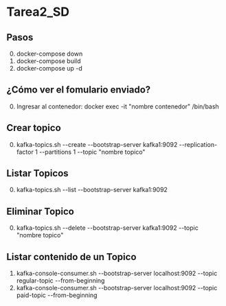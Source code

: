 # Tarea2_SD

## Pasos
0. docker-compose down
1. docker-compose build
2. docker-compose up -d

## ¿Cómo ver el fomulario enviado?

0. Ingresar al contenedor: docker exec -it "nombre contenedor" /bin/bash


## Crear topico
0. kafka-topics.sh --create --bootstrap-server kafka1:9092 --replication-factor 1 --partitions 1 --topic "nombre topico"

## Listar Topicos
0. kafka-topics.sh --list --bootstrap-server kafka1:9092

## Eliminar Topico
0. kafka-topics.sh --delete --bootstrap-server kafka1:9092 --topic "nombre topico"

## Listar contenido de un Topico
1. kafka-console-consumer.sh --bootstrap-server localhost:9092 --topic regular-topic --from-beginning
2. kafka-console-consumer.sh --bootstrap-server localhost:9092 --topic paid-topic --from-beginning


